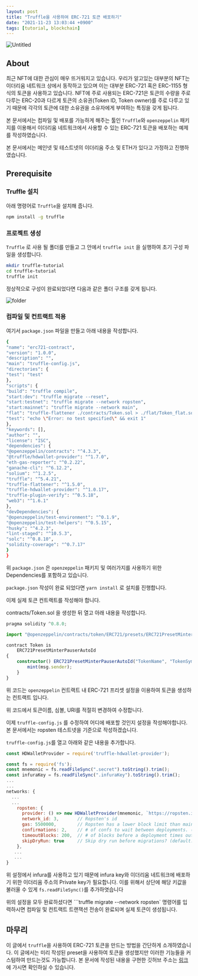 ```yaml
---
layout: post
title: "Truffle을 사용하여 ERC-721 토큰 배포하기"
date: "2021-11-23 13:03:44 +0900"
tags: [tutorial, blockchain]
---
```


![Untitled](https://res.cloudinary.com/practicaldev/image/fetch/s--_fHAS3Uc--/c_imagga_scale,f_auto,fl_progressive,h_420,q_auto,w_1000/https://dev-to-uploads.s3.amazonaws.com/uploads/articles/jd23pnq93vw1fz9rlfks.png)

## About

최근 NFT에 대한 관심이 매우 뜨거워지고 있습니다. 우리가 알고있는 대부분의 NFT는 이더리움 네트워크 상에서 동작하고 있으며 이는 대부분 ERC-721 혹은 ERC-1155 형식의 토큰을 사용하고 있습니다. NFT에 주로 사용되는 ERC-721은 토큰의 수량을 주로 다루는 ERC-20과 다르게 토큰의 소유권(Token ID, Token owner)를 주로 다루고 있기 때문에 각각의 토큰에 대한 소유권을 소유자에게 부여하는 특징을 갖게 됩니다.

본 문서에서는 컴파일 및 배포를 가능하게 해주는 툴인 `Truffle`와 `openzeppelin` 패키지를 이용해서 이더리움 네트워크에서 사용할 수 있는 ERC-721 토큰을 배포하는 예제를 작성하였습니다.

본 문서에서는 메인넷 및 테스트넷의 이더리움 주소 및 ETH가 있다고 가정하고 진행하였습니다.

## Prerequisite

### Truffle 설치

아래 명령어로 `Truffle`을 설치해 줍니다. 

```bash
npm install -g truffle
```

### 프로젝트 생성

`Truffle` 로 사용 될 폴더를 만들고 그 안에서 `truffle init` 을 실행하여 초기 구성 파일을 생성합니다.

```bash
mkdir truffle-tutorial
cd truffle-tutorial
truffle init
```

정상적으로 구성이 완료되었다면 다음과 같은 폴더 구조를 갖게 됩니다.

![folder](https://i.imgur.com/xYkPBpj.png)

### 컴파일 및 컨트랙트 적용

여기서 `package.json` 파일을 만들고 아래 내용을 작성합니다.

```bash
{
"name": "erc721-contract",
"version": "1.0.0",
"description": "",
"main": "truffle-config.js",
"directories": {
"test": "test"
},
"scripts": {
"build": "truffle compile",
"start:dev": "truffle migrate --reset",
"start:testnet": "truffle migrate --network ropsten",
"start:mainnet": "truffle migrate --network main",
"flat": "truffle-flattener ./contracts/Token.sol > ./flat/Token_flat.sol",
"test": "echo \"Error: no test specified\" && exit 1"
},
"keywords": [],
"author": "",
"license": "ISC",
"dependencies": {
"@openzeppelin/contracts": "^4.3.3",
"@truffle/hdwallet-provider": "^1.7.0",
"eth-gas-reporter": "^0.2.22",
"ganache-cli": "^6.12.2",
"solium": "^1.2.5",
"truffle": "^5.4.21",
"truffle-flattener": "^1.5.0",
"truffle-hdwallet-provider": "^1.0.17",
"truffle-plugin-verify": "^0.5.18",
"web3": "^1.6.1"
},
"devDependencies": {
"@openzeppelin/test-environment": "^0.1.9",
"@openzeppelin/test-helpers": "^0.5.15",
"husky": "^4.2.3",
"lint-staged": "^10.5.3",
"solc": "^0.8.10",
"solidity-coverage": "^0.7.17"
}
}
```

위 `package.json` 은 `openzeppelin` 패키지 및 여러가지를 사용하기 위한 Dependencies를 포함하고 있습니다.

`package.json` 작성이 완료 되었다면 `yarn install` 로 설치를 진행합니다.

이제 실제 토큰 컨트랙트를 작성해야 합니다.

contracts/Token.sol 을 생성한 뒤 열고 아래 내용을 작성합니다.

```ts
pragma solidity ^0.8.0;

import "@openzeppelin/contracts/token/ERC721/presets/ERC721PresetMinterPauserAutoId.sol";

contract Token is 
    ERC721PresetMinterPauserAutoId
{
    constructor() ERC721PresetMinterPauserAutoId("TokenName", "TokenSymbol","baseTokenURI") {
        mint(msg.sender);
    }
}
```

위 코드는 `openzeppelin` 컨트랙트 내 ERC-721 프리셋 설정을 이용하여 토큰을 생성하는 컨트랙트 입니다.

위 코드에서 토큰이름, 심볼, URI를 적절히 변경하여 수정합니다.

이제 `truffle-config.js` 를 수정하여 어디에 배포할 것인지 설정을 작성해야합니다. 본 문서에서는 ropsten 테스트넷을 기준으로 작성하겠습니다.

`truffle-config.js`를 열고 아래와 같은 내용을 추가합니다.

```js
const HDWalletProvider = require('truffle-hdwallet-provider');

const fs = require('fs');
const mnemonic = fs.readFileSync(".secret").toString().trim();
const infuraKey = fs.readFileSync(".infuraKey").toString().trim();
...
...
networks: {
  ...
  ...
    ropsten: {
      provider: () => new HDWalletProvider(mnemonic, `https://ropsten.infura.io/v3/${infuraKey}`),
      network_id: 3,       // Ropsten's id
      gas: 5500000,        // Ropsten has a lower block limit than mainnet
      confirmations: 2,    // # of confs to wait between deployments. (default: 0)
      timeoutBlocks: 200,  // # of blocks before a deployment times out  (minimum/default: 50)
      skipDryRun: true     // Skip dry run before migrations? (default: false for public nets )
    },
   ...
   ...
}
```

위 설정에서 infura를 사용하고 있기 때문에 infura key와 이더리움 네트워크에 배포하기 위한 이더리움 주소의 Private key가 필요합니다. 이를 위해서 상단에 해당 키값을 불러올 수 있게 `fs.readFileSync()`를 추가하엿습니다

위의 설정을 모두 완료하셨다면 ```truffle migrate --network ropsten` 명령어를 입력하시면 컴파일 및 컨트랙트 트랜잭션 전송이 완료되며 실제 토큰이 생성됩니다.

## 마무리

이 글에서 `truffle`을 사용하여 ERC-721 토큰을 만드는 방법을 간단하게 소개하였습니다. 이 글에서는 미리 작성된 preset을 사용하여 토큰을 생성했지만 이러한 기능들을 커스텀하여 만드는것도 가능합니다. 본 문서에 작성된 내용을 구현한 깃허브 주소는 [링크](https://github.com/sweatpotato13/erc721-token-contract) 에 가시면 확인하실 수 있습니다.
